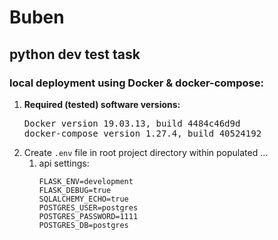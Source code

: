 <h1>Buben</h1>
<h2>python dev test task</h2>
<h3>local deployment using Docker & docker-compose:</h3>

<ol><li><strong>Required (tested) software versions:</strong>
<pre>Docker version 19.03.13, build 4484c46d9d
docker-compose version 1.27.4, build 40524192</pre></li>
<li>Create <code>.env</code> file in root project directory within populated ...
<ol><li>api settings:
    <pre><code>FLASK_ENV=development
FLASK_DEBUG=true
SQLALCHEMY_ECHO=true
POSTGRES_USER=postgres
POSTGRES_PASSWORD=1111
POSTGRES_DB=postgres</code></pre></li>
</ol></li></ol>